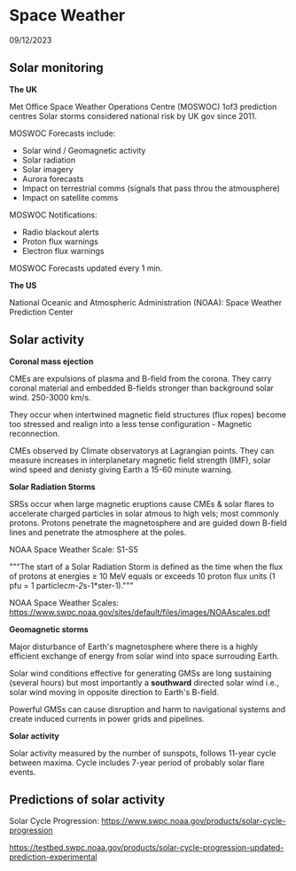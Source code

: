 # Space Weather 
09/12/2023

## Solar monitoring

**The UK**

Met Office Space Weather Operations Centre (MOSWOC) 1of3 prediction centres
Solar storms considered national risk by UK gov since 2011.

MOSWOC Forecasts include:
- Solar wind / Geomagnetic activity
- Solar radiation
- Solar imagery
- Aurora forecasts
- Impact on terrestrial comms (signals that pass throu the atmousphere)
- Impact on satellite comms

MOSWOC Notifications:
- Radio blackout alerts
- Proton flux warnings
- Electron flux warnings

MOSWOC Forecasts updated every 1 min.

**The US**

National Oceanic and Atmospheric Administration (NOAA): Space Weather Prediction Center

## Solar activity

**Coronal mass ejection**

CMEs are expulsions of plasma and B-field from the corona. They carry coronal material and embedded B-fields stronger than background solar wind. 250-3000 km/s.

They occur when intertwined magnetic field structures (flux ropes) become too stressed and realign into a less tense configuration - Magnetic reconnection.

CMEs observed by Climate observatorys at Lagrangian points. They can measure increases in interplanetary magnetic field strength (IMF), solar wind speed and denisty giving Earth a 15-60 minute warning.

**Solar Radiation Storms**

SRSs occur when large magnetic eruptions cause CMEs & solar flares to accelerate charged particles in solar atmous to high vels; most commonly protons. Protons penetrate the magnetosphere and are guided down B-field lines and penetrate the atmosphere at the poles.

 NOAA Space Weather Scale: S1-S5

"""The start of a Solar Radiation Storm is defined as the time when the flux of protons at energies ≥ 10 MeV equals or exceeds 10 proton flux units (1 pfu = 1 particle*cm-2*s-1*ster-1)."""

NOAA Space Weather Scales: https://www.swpc.noaa.gov/sites/default/files/images/NOAAscales.pdf

**Geomagnetic storms**

Major disturbance of Earth's magnetosphere where there is a highly efficient exchange of energy from solar wind into space surrouding Earth.

Solar wind conditions effective for generating GMSs are long sustaining (several hours) but most importantly a **southward** directed solar wind i.e., solar wind moving in opposite direction to Earth's B-field.

Powerful GMSs can cause disruption and harm to navigational systems and create induced currents in power grids and pipelines. 

**Solar activity**

Solar activity measured by the number of sunspots, follows 11-year cycle between maxima. Cycle includes 7-year period of probably solar flare events.


## Predictions of solar activity

Solar Cycle Progression:
https://www.swpc.noaa.gov/products/solar-cycle-progression

https://testbed.swpc.noaa.gov/products/solar-cycle-progression-updated-prediction-experimental
